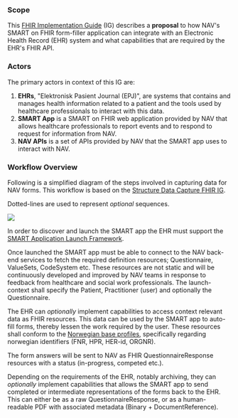 ### Scope
This [FHIR Implementation Guide](https://www.hl7.org/fhir/implementationguide.html) (IG) describes a **proposal** to how NAV's SMART on FHIR form-filler application can integrate with an Electronic Health Record (EHR) system and what capabilities that are required by the EHR's FHIR API.

### Actors
The primary actors in context of this IG are:
1.  **EHRs**, "Elektronisk Pasient Journal (EPJ)", are systems that contains and manages health information related to a patient and the tools used by healthcare professionals to interact with this data.
1.  **SMART App** is a SMART on FHIR web application provided by NAV that allows healthcare professionals to report events and to respond to request for information from NAV.
1.  **NAV APIs** is a set of APIs provided by NAV that the SMART app uses to interact with NAV.

### Workflow Overview
Following is a simplified diagram of the steps involved in capturing data for NAV forms. This workflow is based on the [Structure Data Capture FHIR IG](http://hl7.org/fhir/uv/sdc/2019May/index.html).

Dotted-lines are used to represent *optional* sequences.

[![](https://mermaid.ink/img/eyJjb2RlIjoic2VxdWVuY2VEaWFncmFtXG4gICAgcGFydGljaXBhbnQgRSBhcyBFSFJcbiAgICBwYXJ0aWNpcGFudCBBIGFzIFNNQVJUIEFwcFxuICAgIHBhcnRpY2lwYW50IE4gYXMgTkFWXG4gICAgRS0-PitBOiBMYXVuY2ggYXBwXG4gICAgbm90ZSBvdmVyIEUsQTogY29udGV4dChwYXRpZW50LCB1c2VyLCBmb3JtKVxuICAgIHJlY3QgcmdiYSgyNTUsIDAsIDAsIC4xKVxuICAgIE5vdGUgcmlnaHQgb2YgQTogRGVmaW5pdGlvbiByZXNvdXJjZXNcbiAgICBBLT4-K046IEdFVCBRdWVzdGlvbm5haXJlXG4gICAgTi0-Pi1BOiBRdWVzdGlvbm5haXJlXG4gICAgQS0-PitOOiBHRVQgVmFsdWVTZXRcbiAgICBOLT4-LUE6IFZhbHVlU2V0XG4gICAgZW5kXG4gICAgcmVjdCByZ2JhKDAsIDI1NSwgMCwgLjEpXG4gICAgTm90ZSByaWdodCBvZiBFOiBDb250ZXh0IHJlc291cmNlc1xuICAgIEEtLT4-K0U6IEdFVCBQYXRpZW50XG4gICAgRS0tPj4tQTogUGF0aWVudFxuICAgIEEtLT4-K0U6IEdFVCBQcmFjdGl0aW9uZXJcbiAgICBFLS0-Pi1BOiBQcmFjdGl0aW9uZXJcbiAgICBlbmRcbiAgICByZWN0IHJnYmEoMCwgMCwgMjU1LCAuMSlcbiAgICBOb3RlIG92ZXIgQTogQXJ0aWZhY3RzXG4gICAgQS0-Pk46IFBPU1QgUXVlc3Rpb25uYWlyZVJlc3BvbnNlXG4gICAgQS0tPj5FOiBQT1NUIEJpbmFyeSAoUERGKVxuICAgIEEtLT4-RTogUE9TVCBEb2N1bWVudFJlZmVyZW5jZVxuICAgIEEtLT4-LUU6IFBPU1QgUXVlc3Rpb25uYWlyZVJlc3BvbnNlXG4gICAgZW5kXG4gICAgICAgICAgICAiLCJtZXJtYWlkIjp7InRoZW1lIjoiZGVmYXVsdCJ9LCJ1cGRhdGVFZGl0b3IiOmZhbHNlfQ)](https://mermaid-js.github.io/docs/mermaid-live-editor-beta/#/edit/eyJjb2RlIjoic2VxdWVuY2VEaWFncmFtXG4gICAgcGFydGljaXBhbnQgRSBhcyBFSFJcbiAgICBwYXJ0aWNpcGFudCBBIGFzIFNNQVJUIEFwcFxuICAgIHBhcnRpY2lwYW50IE4gYXMgTkFWXG4gICAgRS0-PitBOiBMYXVuY2ggYXBwXG4gICAgbm90ZSBvdmVyIEUsQTogY29udGV4dChwYXRpZW50LCB1c2VyLCBmb3JtKVxuICAgIHJlY3QgcmdiYSgyNTUsIDAsIDAsIC4xKVxuICAgIE5vdGUgcmlnaHQgb2YgQTogRGVmaW5pdGlvbiByZXNvdXJjZXNcbiAgICBBLT4-K046IEdFVCBRdWVzdGlvbm5haXJlXG4gICAgTi0-Pi1BOiBRdWVzdGlvbm5haXJlXG4gICAgQS0-PitOOiBHRVQgVmFsdWVTZXRcbiAgICBOLT4-LUE6IFZhbHVlU2V0XG4gICAgZW5kXG4gICAgcmVjdCByZ2JhKDAsIDI1NSwgMCwgLjEpXG4gICAgTm90ZSByaWdodCBvZiBFOiBDb250ZXh0IHJlc291cmNlc1xuICAgIEEtLT4-K0U6IEdFVCBQYXRpZW50XG4gICAgRS0tPj4tQTogUGF0aWVudFxuICAgIEEtLT4-K0U6IEdFVCBQcmFjdGl0aW9uZXJcbiAgICBFLS0-Pi1BOiBQcmFjdGl0aW9uZXJcbiAgICBlbmRcbiAgICByZWN0IHJnYmEoMCwgMCwgMjU1LCAuMSlcbiAgICBOb3RlIG92ZXIgQTogQXJ0aWZhY3RzXG4gICAgQS0-Pk46IFBPU1QgUXVlc3Rpb25uYWlyZVJlc3BvbnNlXG4gICAgQS0tPj5FOiBQT1NUIEJpbmFyeSAoUERGKVxuICAgIEEtLT4-RTogUE9TVCBEb2N1bWVudFJlZmVyZW5jZVxuICAgIEEtLT4-LUU6IFBPU1QgUXVlc3Rpb25uYWlyZVJlc3BvbnNlXG4gICAgZW5kXG4gICAgICAgICAgICAiLCJtZXJtYWlkIjp7InRoZW1lIjoiZGVmYXVsdCJ9LCJ1cGRhdGVFZGl0b3IiOmZhbHNlfQ)

In order to discover and launch the SMART app the EHR must support the [SMART Application Launch Framework](https://hl7.org/fhir/smart-app-launch/). 

Once launched the SMART app must be able to connect to the NAV back-end services to fetch the required definition resources; Questionnaire, ValueSets, CodeSystem etc. These resources are not static and will be continuously developed and improved by NAV teams in response to feedback from healthcare and social work professionals. The launch-context shall specify the Patient, Practitioner (user) and optionally the Questionnaire.

The EHR can *optionally* implement capabilities to access context relevant data as FHIR resources. This data can be used by the SMART app to auto-fill forms, thereby lessen the work required by the user. These resources shall conform to the [Norwegian base profiles](https://simplifier.net/guide/no-basis-Entities-Individuals/Introduction), specifically regarding norwegian identifiers (FNR, HPR, HER-id, ORGNR).

The form answers will be sent to NAV as FHIR QuestionnaireResponse resources with a status (in-progress, competed etc.).

Depending on the requirements of the EHR, notably archiving, they can *optionally* implement capabilities that allows the SMART app to send completed or intermediate representations of the forms back to the EHR. This can either be as a raw QuestionnaireResponse, or as a human-readable PDF with associated metadata (Binary + DocumentReference).